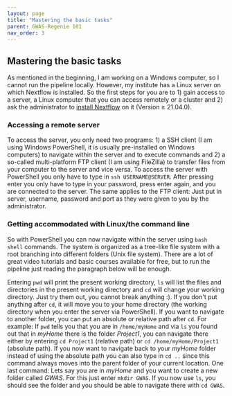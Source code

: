 ```yaml
---
layout: page
title: "Mastering the basic tasks"
parent: GWAS-Regenie 101
nav_order: 3
---
```


## Mastering the basic tasks
As mentioned in the beginning, I am working on a Windows computer, so I cannot run the pipeline locally. However, my institute has a Linux server on which Nextflow is installed. So the first steps for you are to 1) gain access to a server, a Linux computer that you can access remotely or a cluster and 2) ask the administrator to [install Nextflow](https://www.nextflow.io/docs/latest/getstarted.html#installation) on it (Version ≥ 21.04.0).

### Accessing a remote server

To access the server, you only need two programs: 1) a SSH client (I am using Windows PowerShell, it is usually pre-installed on Windows computers) to navigate within the server and to execute commands and 2) a so-called multi-platform FTP client (I am using FileZilla) to transfer files from your computer to the server and vice versa. To access the server with PowerShell you only have to type in `ssh USERNAME@SERVER`. After pressing enter you only have to type in your password, press enter again, and you are connected to the server. The same applies to the FTP client: Just put in server, username, password and port as they were given to you by the administrator.

### Getting accommodated with Linux/the command line

So with PowerShell you can now navigate within the server using `bash shell` commands. The system is organized as a tree-like file system with a root branching into different folders (Unix file system). There are a lot of great video tutorials and basic courses available for free, but to run the pipeline just reading the paragraph below will be enough.

Entering `pwd` will print the present working directory, `ls` will list the files and directories in the present working directory and `cd` will change your working directory. Just try them out, you cannot break anything :). If you don't put anything after `cd`, it will move you to your home directory (the working directory when you enter the server via PowerShell). If you want to navigate to another folder, you can put an absolute or relative path after `cd`. For example: If `pwd` tells you that you are in `/home/myHome` and via `ls` you found out that in *myHome* there is the folder *Project1*, you can navigate there either by entering `cd Project1` (relative path) or `cd /home/myHome/Project1` (absolute path). If you now want to navigate back to your *myHome* folder instead of using the absolute path you can also type in `cd ..` since this command always moves into the parent folder of your current location. One last command: Lets say you are in *myHome* and you want to create a new folder called *GWAS*. For this just enter `mkdir GWAS`. If you now use `ls`, you should see the folder and you should be able to navigate there with `cd GWAS`.
